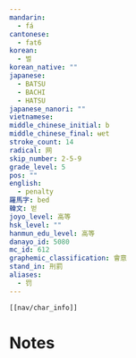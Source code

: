 ```yaml
---
mandarin:
  - fá
cantonese:
  - fat6
korean:
  - 벌
korean_native: ""
japanese:
  - BATSU
  - BACHI
  - HATSU
japanese_nanori: ""
vietnamese:
middle_chinese_initial: b
middle_chinese_final: ʉɐt
stroke_count: 14
radical: 网
skip_number: 2-5-9
grade_level: 5
pos: ""
english:
  - penalty
羅馬字: bed
韓文: 벋
joyo_level: 高等
hsk_level: ""
hanmun_edu_level: 高等
danayo_id: 5080
mc_id: 612
graphemic_classification: 會意
stand_in: 刑罰
aliases:
  - 罚
---
```

```meta-bind-embed
[[nav/char_info]]
```

# Notes
